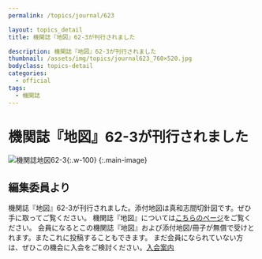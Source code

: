 ```yaml
---
permalink: /topics/journal/623

layout: topics_detail
title: 機関誌『地図』62-3が刊行されました

description: 機関誌『地図』62-3が刊行されました
thumbnail: /assets/img/topics/journal623_760×520.jpg
bodyclass: topics-detail
categories:
  - official
tags:
  - 機関誌
---
```

# 機関誌『地図』62-3が刊行されました
![機関誌地図62-3](https://jcacj.org/assets/img/topics/journal623.jpg){:.w-100}
{:.main-image}

## 編集委員より
機関誌『地図』62-3が刊行されました。添付地図は真和志間切針図です。ぜひ手に取ってご覧ください。
機関誌『地図』については[こちらのページ](https://jcacj.org/service.html)をご覧ください。
会員になるとこの機関誌『地図』および添付地図/冊子が無償で受けとれます。またこれに投稿することもできます。
まだ会員になられていない方は、ぜひこの機会に入会をご検討ください。[入会案内](https://jcacj.org/member.html)
